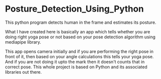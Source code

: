 # Posture_Detection_Using_Python
 This python program detects human in the frame and estimates its posture.

What I have created here is basically an app which tells whether you are doing right yoga pose or not based on your pose detection algorithm using mediapipe library.

This app opens camera initially and if you are performing the right pose in front of it, then based on your angle calculations this tells your yoga pose. And if you are not doing it upto the mark then it doesn't counts that in correct pose.
This whole project is based on Python and its associated libraries out there.
